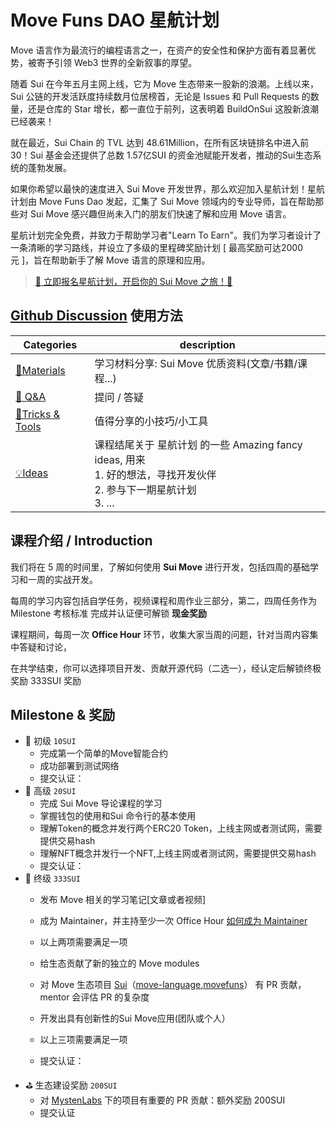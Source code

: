 # Move Funs DAO 星航计划

Move 语言作为最流行的编程语言之一，在资产的安全性和保护方面有着显著优势，被寄予引领 Web3 世界的全新叙事的厚望。

随着 Sui 在今年五月主网上线，它为 Move 生态带来一股新的浪潮。上线以来，Sui 公链的开发活跃度持续数月位居榜首，无论是 Issues 和 Pull Requests 的数量，还是仓库的 Star 增长，都一直位于前列，这表明着 BuildOnSui 这股新浪潮已经袭来！

就在最近，Sui Chain 的 TVL 达到 48.61Million，在所有区块链排名中进入前30！Sui 基金会还提供了总数 1.57亿SUI 的资金池赋能开发者，推动的Sui生态系统的蓬勃发展。

如果你希望以最快的速度进入 Sui Move 开发世界，那么欢迎加入星航计划！星航计划由 Move Funs Dao 发起，汇集了 Sui Move 领域内的专业导师，旨在帮助那些对 Sui Move 感兴趣但尚未入门的朋友们快速了解和应用 Move 语言。

星航计划完全免费，并致力于帮助学习者"Learn To Earn"。我们为学习者设计了一条清晰的学习路线，并设立了多级的里程碑奖励计划 [ 最高奖励可达2000元 ]，旨在帮助新手了解 Move 语言的原理和应用。

>[🚀 立即报名星航计划，开启你的 Sui Move 之旅！🚀](https://forms.gle/QPA4BbeiBtKhzLP38)

## [Github Discussion](https://github.com/movefuns/SuiStartrek/discussions) 使用方法

| Categories                                                   | description                                                  |
| ------------------------------------------------------------ | ------------------------------------------------------------ |
| [🍪Materials](https://github.com/movefuns/SuiStartrek/discussions/categories/materials) | 学习材料分享:  Sui Move 优质资料(文章/书籍/课程...)    |
| [🙏 Q&A](https://github.com/movefuns/SuiStartrek/discussions/categories/q-a) | 提问 / 答疑                                                  |
| [🔧Tricks & Tools](https://github.com/movefuns/SuiStartrek/discussions/categories/tricks-tools) | 值得分享的小技巧/小工具<br /> |
| [💡Ideas](https://github.com/movefuns/SuiStartrek/discussions/categories/ideas) | 课程结尾关于 星航计划 的一些 Amazing fancy ideas, 用来<br />1. 好的想法，寻找开发伙伴 <br />2. 参与下一期星航计划 <br />3. ... |

## 课程介绍 / Introduction

我们将在 5 周的时间里，了解如何使用 **Sui Move** 进行开发，包括四周的基础学习和一周的实战开发。

每周的学习内容包括自学任务，视频课程和周作业三部分，第二，四周任务作为 Milestone 考核标准 完成并认证便可解锁 **现金奖励**

课程期间，每周一次 **Office Hour** 环节，收集大家当周的问题，针对当周内容集中答疑和讨论，

在共学结束，你可以选择项目开发、贡献开源代码（二选一），经认定后解锁终极奖励 333SUI 奖励

## Milestone & 奖励

- 🥉 初级 `10SUI`
  - 完成第一个简单的Move智能合约
  - 成功部署到测试网络
  - 提交认证：
- 🥈 高级 `20SUI`
  - 完成 Sui Move 导论课程的学习
  - 掌握钱包的使用和Sui 命令行的基本使用
  - 理解Token的概念并发行两个ERC20 Token，上线主网或者测试网，需要提供交易hash
  - 理解NFT概念并发行一个NFT,上线主网或者测试网，需要提供交易hash
  - 提交认证：
- 🏅 终级 `333SUI`
  - 发布 Move 相关的学习笔记[文章或者视频]
  - 成为 Maintainer，并主持至少一次 Office Hour [如何成为 Maintainer](https://www.notion.so/Maintainer-629b476e32d84f7da9faaeef40b3e259?pvs=21)
  - 以上两项需要满足一项

  - 给生态贡献了新的独立的 Move modules
  - 对 Move 生态项目 [Sui](https://github.com/MystenLabs/sui)（[move-language](https://github.com/move-language),[movefuns](https://github.com/movefuns)） 有 PR 贡献，mentor 会评估 PR 的复杂度
  - 开发出具有创新性的Sui Move应用(团队或个人）
  - 以上三项需要满足一项
  - 提交认证：
- ⛳ 生态建设奖励 `200SUI`
  - 对 [MystenLabs](https://github.com/MystenLabs) 下的项目有重要的 PR 贡献：额外奖励 200SUI
  - 提交认证
  
